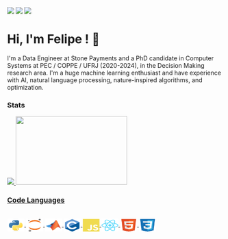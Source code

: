 <div> 
   <a href="https://www.linkedin.com/in/felipe-ramos-oliveira" target="_blank"><img src="https://img.shields.io/badge/-LinkedIn-%230077B5?style=for-the-badge&logo=linkedin&logoColor=white" target="_blank"></a>
  <a href = "mailto: fp.ramos.oliviera@gmail.com"><img src="https://img.shields.io/badge/-Gmail-%23333?style=for-the-badge&logo=gmail&logoColor=white" target="_blank"></a>
  <a href="https://instagram.com/fp.oliv" target="_blank"><img src="https://img.shields.io/badge/-Instagram-%23E4405F?style=for-the-badge&logo=instagram&logoColor=white" target="_blank"></a>
</div>

# Hi, I'm Felipe ! :wave:

I'm a Data Engineer at Stone Payments and a PhD candidate in Computer Systems at PEC / COPPE / UFRJ (2020-2024), in the Decision Making research area. I'm a huge machine learning enthusiast and have experience with AI, natural language processing, nature-inspired algorithms, and optimization.
 
### Stats
 <div>
  <a href="https://github.com/FelipeRamosOliveira">
  <img height="160em" src="https://github-readme-stats.vercel.app/api?username=FelipeRamosOliveira&show_icons=true&theme=dracula&include_all_commits=true&count_private=true"/>
  <img height="160em"  width= "260em" src="https://github-readme-stats.vercel.app/api/top-langs/?username=FelipeRamosOliveira&langs_count=16&theme=dracula"/>
<div>
  

 ### Code Languages
  <div style="display: inline_block"><br>
  <img align="center" alt="Felipe-Python" height="30" width="40" src="https://raw.githubusercontent.com/devicons/devicon/master/icons/python/python-original.svg">
  <img align="center" alt="Felipe-Python" height="30" width="40" src="https://raw.githubusercontent.com/devicons/devicon/master/icons/jupyter/jupyter-original.svg">
  <img align="center" alt="Felipe-Python" height="30" width="40" src="https://raw.githubusercontent.com/devicons/devicon/master/icons/matlab/matlab-original.svg">
  <img align="center" alt="Felipe-C" height="30" width="40" src="https://raw.githubusercontent.com/devicons/devicon/master/icons/c/c-original.svg">
  <img align="center" alt="Felipe-Js" height="30" width="40" src="https://raw.githubusercontent.com/devicons/devicon/master/icons/javascript/javascript-plain.svg">
  <img align="center" alt="Felipe-React" height="30" width="40" src="https://raw.githubusercontent.com/devicons/devicon/master/icons/react/react-original.svg">
  <img align="center" alt="Felipe-HTML" height="30" width="40" src="https://raw.githubusercontent.com/devicons/devicon/master/icons/html5/html5-original.svg">
  <img align="center" alt="Felipe-CSS" height="30" width="40" src="https://raw.githubusercontent.com/devicons/devicon/master/icons/css3/css3-original.svg">
</div>
